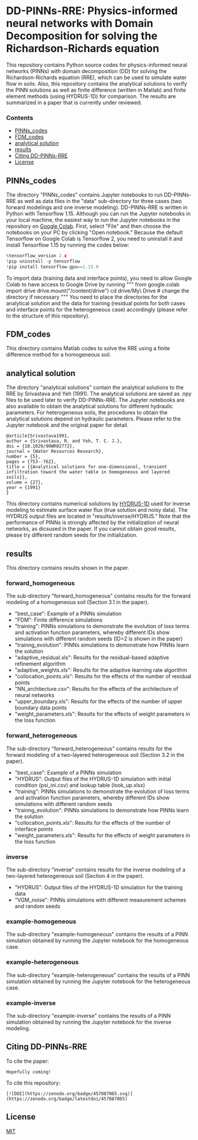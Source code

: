 # DD-PINNs-RRE: Physics-informed neural networks with Domain Decomposition for solving the Richardson-Richards equation

This repository contains Python source codes for physics-informed neural networks (PINNs) with domain decomposition (DD) for solving the Richardson-Richards equation (RRE), which can be used to simulate water flow in soils. Also, this repository contains the analytical solutions to verify the PINN solutions as well as finite difference (written in Matlab) and finite element methods (using HYDRUS-1D) for comparison. The results are summarized in a paper that is currently under reviewed.

### Contents
* [PINNs_codes](#PINNs_codes)
* [FDM_codes](#FDM_codes)
* [analytical solution](#analytical-solution)
* [results](#results)
* [Citing DD-PINNs-RRE](#Citing-DD-PINNs-RRE)
* [License](#License)

## PINNs_codes
The directory "PINNs_codes" contains Jupyter notebooks to run DD-PINNs-RRE as well as data files in the "data" sub-directory for three cases (two forward modelings and one inverse modeling). DD-PINNs-RRE is written in Python with Tensorflow 1.15. Although you can run the Jupyter notebooks in your local machine, the easiest way to run the Jupyter notebooks in the repository on [Google Colab](https://colab.research.google.com/). First, select "File" and then choose the notebooks on your PC by clicking "Open notebook." Because the default Tensorflow on Google Colab is Tensorflow 2, you need to uninstall it and install Tensorflow 1.15 by running the codes below:

```python
%tensorflow_version 2.x
!pip uninstall -y tensorflow
!pip install tensorflow-gpu==1.15.0
```

To import data (training data and interface points), you need to allow Google Colab to have access to Google Drive by running
"""
from google.colab import drive
drive.mount("/content/drive")
cd drive/My\ Drive # change the directory if necessary
"""
You need to place the directories for the analytical solution and the data for training (residual points for both cases and interface points for the heterogeneous case) accordingly (please refer to the structure of this repository).

## FDM_codes
This directory contains Matlab codes to solve the RRE using a finite difference method for a homogeneous soil.

## analytical solution
The directory "analytical solutions" contain the analytical solutions to the RRE by Srivastava and Yeh (1991). The analytical solutions are saved as .npy files to be used later to verify DD-PINNs-RRE. The Jupyter notebooks are also available to obtain the analytical solutions for different hydraulic parameters. For heterogeneous soils, the procedures to obtain the analytical solutions depend on hydraulic parameters. Please refer to the Jupyter notebook and the original paper for detail.

```
@article{Srivastava1991,
author = {Srivastava, R. and Yeh, T. C. J.},
doi = {10.1029/90WR02772},
journal = {Water Resources Research},
number = {5},
pages = {753--762},
title = {{Analytical solutions for one-dimensional, transient infiltration toward the water table in homogeneous and layered soils}},
volume = {27},
year = {1991}
}
```

This directory contains numerical solutions by  [HYDRUS-1D](https://www.pc-progress.com/en/Default.aspx?hydrus-1d) used for inverse modeling to estimate surface water flux (true solution and noisy data). The HYDRUS output files are located in "results/inverse/HYDRUS." Note that the performance of PINNs is strongly affected by the initialization of neural networks, as dicsused in the paper. If you cannot obtain good results, please try different random seeds for the initialization.

## results
This directory contains results shown in the paper.

### forward_homogeneous
The sub-directory "forward_homogeneous" contains results for the forward modeling of a homogeneous soil (Section 3.1 in the paper).
* "best_case": Example of a PINNs simulation
* "FDM": Finite difference simulations
* "training": PINNs simulations to demonstrate the evolution of loss terms and activation function parameters, whereby different IDs show simulations with different random seeds (ID=2 is shown in the paper)
* "trainng_evolution": PINNs simulations to demonstrate how PINNs learn the solution
* "adaptive_residual.xls": Results for the residual-based adaptive refinement algorithm
* "adaptive_weights.xls": Results for the adaptive learning rate algorithm
* "collocation_points.xls": Results for the effects of the number of residual points
* "NN_architecture.csv": Results for the effects of the architecture of neural networks
* "upper_boundary.xls": Results for the effects of the number of upper boundary data points
* "weight_parameters.xls": Results for the effects of weight parameters in the loss function

### forward_heterogeneous
The sub-directory "forward_heterogeneous" contains results for the forward modeling of a two-layered heterogeneous soil (Section 3.2 in the paper).
* "best_case": Example of a PINNs simulation
* "HYDRUS": Output files of the HYDRUS-1D simulation with initial condition (psi_ini.csv) and lookup table (look_up.xlsx)  
* "training": PINNs simulations to demonstrate the evolution of loss terms and activation function parameters, whereby different IDs show simulations with different random seeds
* "trainng_evolution": PINNs simulations to demonstrate how PINNs learn the solution
* "collocation_points.xls": Results for the effects of the number of interface points
* "weight_parameters.xls": Results for the effects of weight parameters in the loss function

### inverse
The sub-directory "inverse" contains results for the inverse modeling of a two-layered heterogeneous soil (Section 4 in the paper).
* "HYDRUS": Output files of the HYDRUS-1D simulation for the training data
* "VGM_noise": PINNs simulations with different measurement schemes and random seeds

### example-homogeneous
The sub-directory "example-homogeneous" contains the results of a PINN simulation obtained by running the Jupyter notebook for the homogeneous case.

### example-heterogeneous
The sub-directory "example-heterogeneous" contains the results of a PINN simulation obtained by running the Jupyter notebook for the heterogeneous case.

### example-inverse
The sub-directory "example-inverse" contains the results of a PINN simulation obtained by running the Jupyter notebook for the inverse modeling.

## Citing DD-PINNs-RRE
To cite the paper:

```
Hopefully coming!
```

To cite this repository:

```
[![DOI](https://zenodo.org/badge/457087065.svg)](https://zenodo.org/badge/latestdoi/457087065)
```

## License
[MIT](https://choosealicense.com/licenses/mit/)
